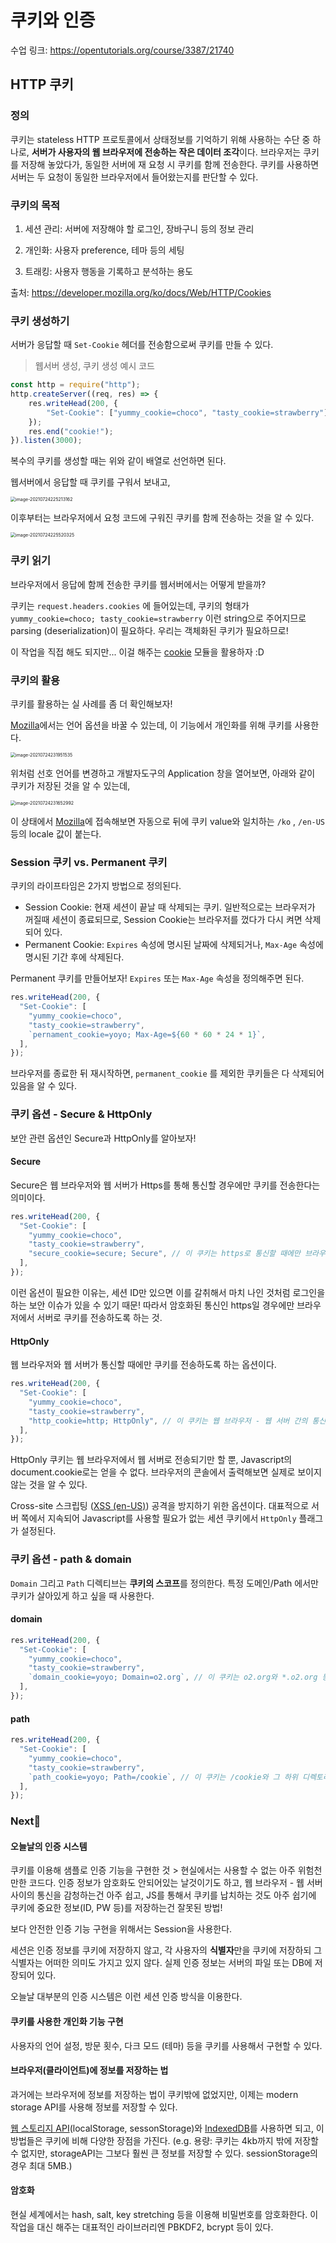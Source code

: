 # 쿠키와 인증

수업 링크: https://opentutorials.org/course/3387/21740

## HTTP 쿠키

### 정의

쿠키는 stateless HTTP 프로토콜에서 상태정보를 기억하기 위해 사용하는 수단 중 하나로, **서버가 사용자의 웹 브라우저에 전송하는 작은 데이터 조각**이다. 브라우저는 쿠키를 저장해 놓았다가, 동일한 서버에 재 요청 시 쿠키를 함께 전송한다. 쿠키를 사용하면 서버는 두 요청이 동일한 브라우저에서 들어왔는지를 판단할 수 있다.

### 쿠키의 목적

1) 세션 관리: 서버에 저장해야 할 로그인, 장바구니 등의 정보 관리

2) 개인화: 사용자 preference, 테마 등의 세팅

3) 트래킹: 사용자 행동을 기록하고 분석하는 용도

출처: https://developer.mozilla.org/ko/docs/Web/HTTP/Cookies

### 쿠키 생성하기

서버가 응답할 때 `Set-Cookie` 헤더를 전송함으로써 쿠키를 만들 수 있다.

> 웹서버 생성, 쿠키 생성 예시 코드

```javascript
const http = require("http");
http.createServer((req, res) => {
    res.writeHead(200, {
        "Set-Cookie": ["yummy_cookie=choco", "tasty_cookie=strawberry"],
    });
    res.end("cookie!");
}).listen(3000);
```

복수의 쿠키를 생성할 때는 위와 같이 배열로 선언하면 된다.

웹서버에서 응답할 때 쿠키를 구워서 보내고,

<img src="Cookie_and_Authentication.assets/image-20210724225213162.png" alt="image-20210724225213162" style="zoom:50%;" />

이후부터는 브라우저에서 요청 코드에 구워진 쿠키를 함께 전송하는 것을 알 수 있다.

<img src="Cookie_and_Authentication.assets/image-20210724225520325.png" alt="image-20210724225520325" style="zoom:50%;" />

### 쿠키 읽기

브라우저에서 응답에 함께 전송한 쿠키를 웹서버에서는 어떻게 받을까?

쿠키는 `request.headers.cookies` 에 들어있는데, 쿠키의 형태가 `yummy_cookie=choco; tasty_cookie=strawberry` 이런 string으로 주어지므로 parsing (deserialization)이 필요하다. 우리는 객체화된 쿠키가 필요하므로!

이 작업을 직접 해도 되지만... 이걸 해주는 [cookie](https://www.npmjs.com/package/cookie) 모듈을 활용하자 :D

### 쿠키의 활용

쿠키를 활용하는 실 사례를 좀 더 확인해보자!

[Mozilla](https://developer.mozilla.org/)에서는 언어 옵션을 바꿀 수 있는데, 이 기능에서 개인화를 위해 쿠키를 사용한다.

<img src="Cookie_and_Authentication.assets/image-20210724231951535.png" alt="image-20210724231951535" style="zoom:50%;" />

위처럼 선호 언어를 변경하고 개발자도구의 Application 창을 열어보면, 아래와 같이 쿠키가 저장된 것을 알 수 있는데,

<img src="Cookie_and_Authentication.assets/image-20210724231652992.png" alt="image-20210724231652992" style="zoom:50%;" />

이 상태에서 [Mozilla](https://developer.mozilla.org/)에 접속해보면 자동으로 뒤에 쿠키 value와 일치하는 `/ko` , `/en-US` 등의 locale 값이 붙는다. 

### Session 쿠키 vs. Permanent 쿠키

쿠키의 라이프타임은 2가지 방법으로 정의된다.

- Session Cookie: 현재 세션이 끝날 때 삭제되는 쿠키. 일반적으로는 브라우저가 꺼질때 세션이 종료되므로, Session Cookie는 브라우저를 껐다가 다시 켜면 삭제되어 있다.
- Permanent Cookie: `Expires` 속성에 명시된 날짜에 삭제되거나, `Max-Age` 속성에 명시된 기간 후에 삭제된다.

Permanent 쿠키를 만들어보자! `Expires` 또는 `Max-Age` 속성을 정의해주면 된다.

```javascript
res.writeHead(200, {
  "Set-Cookie": [
    "yummy_cookie=choco",
    "tasty_cookie=strawberry",
    `pernament_cookie=yoyo; Max-Age=${60 * 60 * 24 * 1}`,
  ],
});
```

브라우저를 종료한 뒤 재시작하면, `permanent_cookie` 를 제외한 쿠키들은 다 삭제되어 있음을 알 수 있다.

### 쿠키 옵션 - Secure & HttpOnly

보안 관련 옵션인 Secure과 HttpOnly를 알아보자!

#### Secure

Secure은 웹 브라우저와 웹 서버가 Https를 통해 통신할 경우에만 쿠키를 전송한다는 의미이다.

```javascript
res.writeHead(200, {
  "Set-Cookie": [
    "yummy_cookie=choco",
    "tasty_cookie=strawberry",
    "secure_cookie=secure; Secure", // 이 쿠키는 https로 통신할 때에만 브라우저가 서버에게 쿠키를 전송한다.
  ],
});
```

이런 옵션이 필요한 이유는, 세션 ID만 있으면 이를 갈취해서 마치 나인 것처럼 로그인을 하는 보안 이슈가 있을 수 있기 때문! 따라서 암호화된 통신인 https일 경우에만 브라우저에서 서버로 쿠키를 전송하도록 하는 것.

#### HttpOnly

웹 브라우저와 웹 서버가 통신할 때에만 쿠키를 전송하도록 하는 옵션이다.

```javascript
res.writeHead(200, {
  "Set-Cookie": [
    "yummy_cookie=choco",
    "tasty_cookie=strawberry",
    "http_cookie=http; HttpOnly", // 이 쿠키는 웹 브라우저 - 웹 서버 간의 통신에서만 전송된다. Javascript의 document.cookie로는 접근이 불가능하다.
  ],
});
```

HttpOnly 쿠키는 웹 브라우저에서 웹 서버로 전송되기만 할 뿐, Javascript의 document.cookie로는 얻을 수 없다. 브라우저의 콘솔에서 출력해보면 실제로 보이지 않는 것을 알 수 있다.

Cross-site 스크립팅 ([XSS (en-US)](https://developer.mozilla.org/en-US/docs/Glossary/Cross-site_scripting)) 공격을 방지하기 위한 옵션이다. 대표적으로 서버 쪽에서 지속되어 Javascript를 사용할 필요가 없는 세션 쿠키에서 `HttpOnly` 플래그가 설정된다. 

### 쿠키 옵션 - path & domain

`Domain` 그리고 `Path` 디렉티브는 **쿠키의 스코프**를 정의한다. 특정 도메인/Path 에서만 쿠키가 살아있게 하고 싶을 때 사용한다.

#### domain

```javascript
res.writeHead(200, {
  "Set-Cookie": [
    "yummy_cookie=choco",
    "tasty_cookie=strawberry",
    `domain_cookie=yoyo; Domain=o2.org`, // 이 쿠키는 o2.org와 *.o2.org 등의 모든 서브도메인에서 웹서버로 전송된다.
  ],
});
```

#### path

```javascript
res.writeHead(200, {
  "Set-Cookie": [
    "yummy_cookie=choco",
    "tasty_cookie=strawberry",
    `path_cookie=yoyo; Path=/cookie`, // 이 쿠키는 /cookie와 그 하위 디렉토리에서만 웹서버로 전송된다.
  ],
});
```

### Next🤔

#### 오늘날의 인증 시스템

쿠키를 이용해 샘플로 인증 기능을 구현한 것 > 현실에서는 사용할 수 없는 아주 위험천만한 코드다. 인증 정보가 암호화도 안되어있는 날것이기도 하고, 웹 브라우저 - 웹 서버 사이의 통신을 감청하는건 아주 쉽고, JS를 통해서 쿠키를 납치하는 것도 아주 쉽기에 쿠키에 중요한 정보(ID, PW 등)를 저장하는건 잘못된 방법!

보다 안전한 인증 기능 구현을 위해서는 Session을 사용한다.

세션은 인증 정보를 쿠키에 저장하지 않고, 각 사용자의 **식별자**만을 쿠키에 저장하되 그 식별자는 어떠한 의미도 가지고 있지 않다. 실제 인증 정보는 서버의 파일 또는 DB에 저장되어 있다.

오늘날 대부분의 인증 시스템은 이런 세션 인증 방식을 이용한다.

#### 쿠키를 사용한 개인화 기능 구현

사용자의 언어 설정, 방문 횟수, 다크 모드 (테마) 등을 쿠키를 사용해서 구현할 수 있다.

#### 브라우저(클라이언트)에 정보를 저장하는 법

과거에는 브라우저에 정보를 저장하는 법이 쿠키밖에 없었지만, 이제는 modern storage API를 사용해 정보를 저장할 수 있다.

[웹 스토리지 API](https://developer.mozilla.org/en-US/docs/Web/API/Web_Storage_API)(localStorage, sessonStorage)와 [IndexedDB](https://developer.mozilla.org/en-US/docs/Web/API/IndexedDB_API)를 사용하면 되고, 이 방법들은 쿠키에 비해 다양한 장점을 가진다. (e.g. 용량: 쿠키는 4kb까지 밖에 저장할 수 없지만, storageAPI는 그보다 훨씬 큰 정보를 저장할 수 있다. sessionStorage의 경우 최대 5MB.)

#### 암호화

현실 세계에서는 hash, salt, key stretching 등을 이용해 비밀번호를 암호화한다. 이 작업을 대신 해주는 대표적인 라이브러리엔 PBKDF2, bcrypt 등이 있다.

